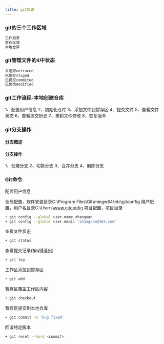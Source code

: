 ```yaml
---
title: git知识
---
```

### git的三个工作区域
``` bash
工作目录
暂存区域
本地仓库
```
### git管理文件的4中状态
```bash
未追踪untraced
已暂存staged
已提交commited
已修改modified
```
### git工作流程-本地创建仓库
1、配置用户信息
2、初始化仓库
3、添加文件到暂存区
4、提交文件
5、查看文件状态
6、查看提交历史
7、撤销文件修改
8、恢复版本
### git分支操作
#### 分支概述
#### 分支操作
1、创建分支
2、切换分支
3、合并分支
4、删除分支
### Git命令
配置用户信息

全局配置，软件安装目录C:\Program Files\Git\mingw64\etc\gitconfig
用户配置，用户名目录C:\Users\www.gitconfig
项目配置，项目目录
```bash
+ git config --global user.name zhangsan
+ git config --global user.email "zhangsan@163.com"
```
查看文件状态
```bash
+ git status
```
查看提交记录(按q键退出)
```bash
+ git log
```
工作区添加到暂存区
```bash
+ git add
```
暂存区覆盖工作区内容
```bash
+ git checkout
```
暂存区提交到本地仓库
```bash
+ git commit -m 'bug fixed'
```
回滚特定版本
```bash
+ git reset --hard <commit>
```